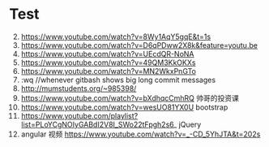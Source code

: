 # Test

  2. https://www.youtube.com/watch?v=8Wy1AqY5gqE&t=1s
  3. https://www.youtube.com/watch?v=D6qPDww2X8k&feature=youtu.be
  4. https://www.youtube.com/watch?v=UEcdQR-NoNA
  5. https://www.youtube.com/watch?v=49QM3KkOKXs
  6. https://www.youtube.com/watch?v=MN2WkxPnGTo
  7. :wq //whenever gitbash shows big long commit messages
  8. http://mumstudents.org/~985398/
  9. https://www.youtube.com/watch?v=bXdhqcCmhRQ 帅哥的投资课
  10. https://www.youtube.com/watch?v=wesUO81YX0U bootstrap
  11. https://www.youtube.com/playlist?list=PLoYCgNOIyGABdI2V8I_SWo22tFpgh2s6_ jQuery
  12. angular 视频 https://www.youtube.com/watch?v=_-CD_5YhJTA&t=202s

